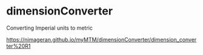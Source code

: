 # dimensionConverter
Converting Imperial units to metric

https://nimageran.github.io/myMTM/dimensionConverter/dimension_converter%20R1
